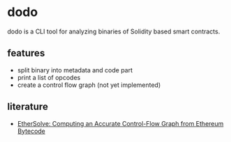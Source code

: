 # dodo

dodo is a CLI tool for analyzing binaries of Solidity based smart contracts.

## features

- split binary into metadata and code part
- print a list of opcodes
- create a control flow graph (not yet implemented)

## literature

- [EtherSolve: Computing an Accurate Control-Flow Graph from Ethereum Bytecode](https://arxiv.org/abs/2103.09113)